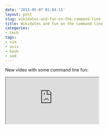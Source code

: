 ```yaml
---
date: '2013-05-07 01:04:15'
layout: post
slug: wikidates-and-fun-on-the-command-line
title: Wikidates and fun on the command line
categories:
- tech
tags:
- vim
- unix
- bash
- sed
---
```


New video with some command line fun:

<iframe class="youtube" src="http://www.youtube.com/embed/NYGI5xh4Llc"></iframe>

